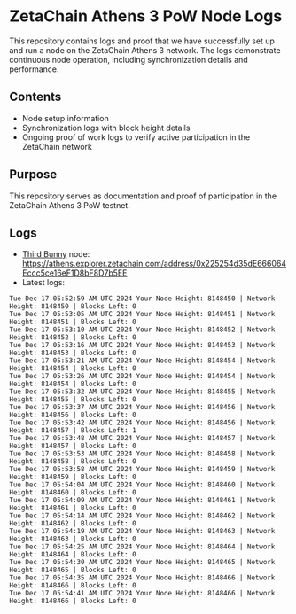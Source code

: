 # ZetaChain Athens 3 PoW Node Logs
This repository contains logs and proof that we have successfully set up and run a node on the ZetaChain Athens 3 network. The logs demonstrate continuous node operation, including synchronization details and performance.

## Contents
- Node setup information
- Synchronization logs with block height details
- Ongoing proof of work logs to verify active participation in the ZetaChain network

## Purpose
This repository serves as documentation and proof of participation in the ZetaChain Athens 3 PoW testnet.

## Logs

- [Third Bunny](https://thirdbunny.xyz/) node: https://athens.explorer.zetachain.com/address/0x225254d35dE666064Eccc5ce16eF1D8bF8D7b5EE
- Latest logs:
```
Tue Dec 17 05:52:59 AM UTC 2024 Your Node Height: 8148450 | Network Height: 8148450 | Blocks Left: 0
Tue Dec 17 05:53:05 AM UTC 2024 Your Node Height: 8148451 | Network Height: 8148451 | Blocks Left: 0
Tue Dec 17 05:53:10 AM UTC 2024 Your Node Height: 8148452 | Network Height: 8148452 | Blocks Left: 0
Tue Dec 17 05:53:16 AM UTC 2024 Your Node Height: 8148453 | Network Height: 8148453 | Blocks Left: 0
Tue Dec 17 05:53:21 AM UTC 2024 Your Node Height: 8148454 | Network Height: 8148454 | Blocks Left: 0
Tue Dec 17 05:53:26 AM UTC 2024 Your Node Height: 8148454 | Network Height: 8148454 | Blocks Left: 0
Tue Dec 17 05:53:32 AM UTC 2024 Your Node Height: 8148455 | Network Height: 8148455 | Blocks Left: 0
Tue Dec 17 05:53:37 AM UTC 2024 Your Node Height: 8148456 | Network Height: 8148456 | Blocks Left: 0
Tue Dec 17 05:53:42 AM UTC 2024 Your Node Height: 8148456 | Network Height: 8148457 | Blocks Left: 1
Tue Dec 17 05:53:48 AM UTC 2024 Your Node Height: 8148457 | Network Height: 8148457 | Blocks Left: 0
Tue Dec 17 05:53:53 AM UTC 2024 Your Node Height: 8148458 | Network Height: 8148458 | Blocks Left: 0
Tue Dec 17 05:53:58 AM UTC 2024 Your Node Height: 8148459 | Network Height: 8148459 | Blocks Left: 0
Tue Dec 17 05:54:04 AM UTC 2024 Your Node Height: 8148460 | Network Height: 8148460 | Blocks Left: 0
Tue Dec 17 05:54:09 AM UTC 2024 Your Node Height: 8148461 | Network Height: 8148461 | Blocks Left: 0
Tue Dec 17 05:54:14 AM UTC 2024 Your Node Height: 8148462 | Network Height: 8148462 | Blocks Left: 0
Tue Dec 17 05:54:19 AM UTC 2024 Your Node Height: 8148463 | Network Height: 8148463 | Blocks Left: 0
Tue Dec 17 05:54:25 AM UTC 2024 Your Node Height: 8148464 | Network Height: 8148464 | Blocks Left: 0
Tue Dec 17 05:54:30 AM UTC 2024 Your Node Height: 8148465 | Network Height: 8148465 | Blocks Left: 0
Tue Dec 17 05:54:35 AM UTC 2024 Your Node Height: 8148466 | Network Height: 8148466 | Blocks Left: 0
Tue Dec 17 05:54:41 AM UTC 2024 Your Node Height: 8148466 | Network Height: 8148466 | Blocks Left: 0
```
